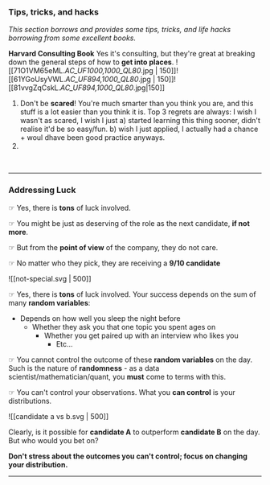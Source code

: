 ### Tips, tricks, and hacks

*This section borrows and provides some tips, tricks, and life hacks borrowing from some excellent books.* 

**Harvard Consulting Book** 
Yes it's consulting, but they're great at breaking down the general steps of how to **get into places**. 
![[71O1VM65eML._AC_UF1000,1000_QL80_.jpg | 150]]![[61YGoUsyVWL._AC_UF894,1000_QL80_.jpg | 150]]![[81vvgZqCskL._AC_UF894,1000_QL80_.jpg|150]]

1. Don't be **scared**! You're much smarter than you think you are, and this stuff is a lot easier than you think it is. Top 3 regrets are always: I wish I wasn't as scared, I wish I just a) started learning this thing sooner, didn't realise it'd be so easy/fun. b) wish I just applied, I actually had a chance + woul dhave been good practice anyways. 
2. 

<br>

---

### Addressing Luck

☞ Yes, there is **tons** of luck involved. 

☞ You might be just as deserving of the role as the next candidate, **if not more**. 

☞ But from the **point of view** of the company, they do not care. 

☞ No matter who they pick, they are receiving a **9/10 candidate**

![[not-special.svg | 500]]

☞ Yes, there is **tons** of luck involved. Your success depends on the sum of many **random variables**:
- Depends on how well you sleep the night before
	- Whether they ask you that one topic you spent ages on
		- Whether you get paired up with an interview who likes you
			- Etc...

☞ You cannot control the outcome of these **random variables** on the day. Such is the nature of **randomness** - as a data scientist/mathematician/quant, you **must** come to terms with this.

☞ You can't control your observations. What you **can control** is your distributions. 

![[candidate a vs b.svg | 500]]


Clearly, is it possible for **candidate A** to outperform **candidate B** on the day. But who would you bet on?

**Don't stress about the outcomes you can't control; focus on changing your distribution.**





---

